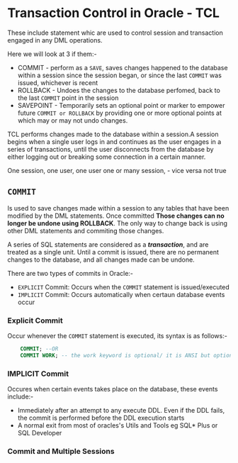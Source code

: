 # Transaction Control in Oracle - TCL

These include statement whic are used to control session and transaction engaged in any DML operations.

Here we will look at 3 if them:-

- COMMIT - perform as a `SAVE`, saves changes happened to the database within a session since the session began, or since the last `COMMIT` was issued, whichever is recent
- ROLLBACK - Undoes the changes to the database perfomed, back to the last `COMMIT` point in the session
- SAVEPOINT - Temporarily sets an optional point or marker to empower future `COMMIT or ROLLBACK` by providing one or more optional points at which may or may not undo changes.

TCL performs changes made to the database within a session.A session begins when a single user logs in and continues as the user engages in a series of transactions, until the user disconnects from the database by either logging out or breaking some connection in a certain manner.

One session, one user, one user one or many session, - vice versa not true

## `COMMIT`

Is used to save changes made within a session to any tables that have been modified by the DML statements.
Once committed **Those changes can no longer be undone using ROLLBACK**. The only way to change back is using other DML statements and commiting those changes.

A series of SQL statements are considered as a **_transaction_**, and are treated as a single unit. Until a commit is issued, there are no permanent changes to the database, and all changes made can be undone.

There are two types of commits in Oracle:-

- `EXPLICIT` Commit: Occurs when the `COMMIT` statement is issued/executed
- `IMPLICIT` Commit: Occurs automatically when certaun database events occur

### Explicit Commit

Occur whenever the `COMMIT` statement is executed, its syntax is as follows:-

```sql
    COMMIT; --OR
    COMMIT WORK; -- the work keyword is optional/ it is ANSI but optional in Oracke
```

### IMPLICIT Commit

Occures when certain events takes place on the database, these events include:-

- Immediately after an attempt to any execute DDL. Even if the DDL fails, the commit is performed before the DDL execution starts
- A normal exit from most of oracles's Utils and Tools eg SQL\* Plus or SQL Developer

### Commit and Multiple Sessions
